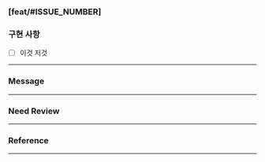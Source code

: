 ### [feat/#ISSUE_NUMBER]
<!-- ex. feat/#1 또는 fix/#39 -->

### 구현 사항
<!-- 필요하다면 사진 첨부 -->
- [ ] 이것 저것
-----------------

### Message

<!-- 남기고 싶은 말 or 팀원 언급 -->

-----------
### Need Review

<!-- 리뷰어가 주목해줬으면 하는 코드 or 리뷰가 필요한 부분 -->

------------
### Reference

<!-- 참고한 링크 첨부 -->

-------------

